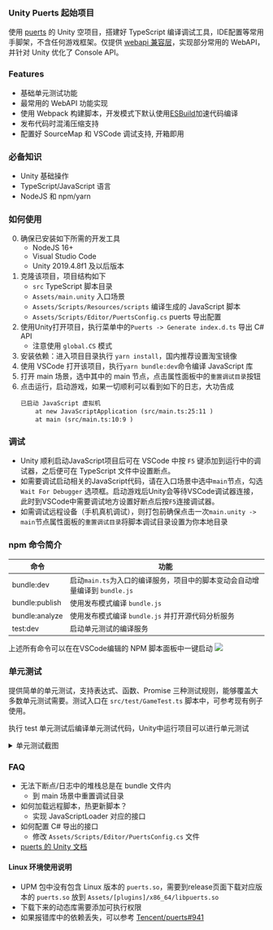 ### Unity Puerts 起始项目

使用 [puerts](https://github.com/Tencent/puerts) 的 Unity 空项目，搭建好 TypeScript 编译调试工具，IDE配置等常用手脚架，不含任何游戏框架。仅提供 [webapi 兼容层](https://github.com/GodotExplorer/WebAPI)，实现部分常用的 WebAPI，并针对 Unity 优化了 Console API。

### Features
- 基础单元测试功能
- 最常用的 WebAPI 功能实现
- 使用 Webpack 构建脚本，开发模式下默认使用[ESBuild](https://github.com/evanw/esbuild)加速代码编译
- 发布代码时混淆压缩支持
- 配置好 SourceMap 和 VSCode 调试支持, 开箱即用

### 必备知识
- Unity 基础操作
- TypeScript/JavaScript 语言
- NodeJS 和 npm/yarn

### 如何使用

0. 确保已安装如下所需的开发工具
	- NodeJS 16+
	- Visual Studio Code
	- Unity 2019.4.8f1 及以后版本
1. 克隆该项目，项目结构如下
    - `src` TypeScript 脚本目录
    - `Assets/main.unity` 入口场景
    - `Assets/Scripts/Resources/scripts` 编译生成的 JavaScript 脚本
    - `Assets/Scripts/Editor/PuertsConfig.cs` puerts 导出配置
2. 使用Unity打开项目，执行菜单中的`Puerts -> Generate index.d.ts` 导出 C# API
	- 注意使用 `global.CS` 模式
3. 安装依赖：进入项目目录执行 `yarn install`，国内推荐设置淘宝镜像
4. 使用 VSCode 打开该项目，执行`yarn bundle:dev`命令编译 JavaScript 库
5. 打开 main 场景，选中其中的 main 节点，点击属性面板中的`重置调试目录`按钮
6. 点击运行，启动游戏，如果一切顺利可以看到如下的日志，大功告成
	```log
	已启动 JavaScript 虚拟机
		at new JavaScriptApplication (src/main.ts:25:11 )
		at main (src/main.ts:10:9 )
	```

### 调试
- Unity 顺利启动JavaScript项目后可在 VSCode 中按 `F5` 键添加到运行中的调试器，之后便可在 TypeScript 文件中设置断点。
- 如需要调试启动相关的JavaScript代码，请在入口场景中选中`main`节点，勾选 `Wait For Debugger` 选项框。启动游戏后Unity会等待VSCode调试器连接，此时到VSCode中需要调试地方设置好断点后按`F5`连接调试器。
- 如需调试远程设备（手机真机调试），则打包前确保点击一次`main.unity -> main`节点属性面板的`重置调试目录`将脚本调试目录设置为你本地目录

### npm 命令简介
| 命令  |  功能 |
|---|---|
|bundle:dev| 启动`main.ts`为入口的编译服务，项目中的脚本变动会自动增量编译到 `bundle.js` |
|bundle:publish| 使用发布模式编译 `bundle.js` |
|bundle:analyze| 使用发布模式编译 `bundle.js` 并打开源代码分析服务 |
|test:dev| 启动单元测试的编译服务 |

上述所有命令可以在在VSCode编辑的 NPM 脚本面板中一键启动
![](screenshot/npm.png)

### 单元测试

提供简单的单元测试，支持表达式、函数、Promise 三种测试规则，能够覆盖大多数单元测试需要。测试入口在 `src/test/GameTest.ts` 脚本中，可参考现有例子使用。

执行 test 单元测试后编译单元测试代码，Unity中运行项目可以进行单元测试
<details><summary>单元测试截图</summary>

![](screenshot/unittest.png)

</details>

### FAQ
- 无法下断点/日志中的堆栈总是在 bundle 文件内
	- 到 main 场景中重置调试目录
- 如何加载远程脚本，热更新脚本？
	- 实现 JavaScriptLoader 对应的接口
- 如何配置 C# 导出的接口
	- 修改 `Assets/Scripts/Editor/PuertsConfig.cs` 文件
- [puerts 的 Unity 文档](https://puerts.github.io/docs/puerts/unity/install)

#### Linux 环境使用说明
- UPM 包中没有包含 Linux 版本的 `puerts.so`，需要到release页面下载对应版本的 `puerts.so` 放到
`Assets/[plugins]/x86_64/libpuerts.so`
- 下载下来的动态库需要添加可执行权限
- 如果报错库中的依赖丢失，可以参考 [Tencent/puerts#941](https://github.com/Tencent/puerts/issues/941)
